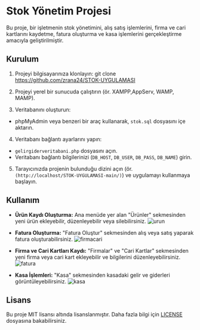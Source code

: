 # Stok Yönetim Projesi

Bu proje, bir işletmenin stok yönetimini, alış satış işlemlerini, firma ve cari kartlarını kaydetme, fatura oluşturma ve kasa işlemlerini gerçekleştirme amacıyla geliştirilmiştir.

## Kurulum

1. Projeyi bilgisayarınıza klonlayın:
git clone https://github.com/zrana24/STOK-UYGULAMASI


2. Projeyi yerel bir sunucuda çalıştırın (ör. XAMPP,AppServ, WAMP, MAMP).

3. Veritabanını oluşturun:

- phpMyAdmin veya benzeri bir araç kullanarak, `stok.sql` dosyasını içe aktarın.

4. Veritabanı bağlantı ayarlarını yapın:

- `gelirgiderveritabani.php` dosyasını açın.
- Veritabanı bağlantı bilgilerinizi (`DB_HOST`, `DB_USER`, `DB_PASS`, `DB_NAME`) girin.

5. Tarayıcınızda projenin bulunduğu dizini açın (ör. `(http://localhost/STOK-UYGULAMASI-main/)`) ve uygulamayı kullanmaya başlayın.

## Kullanım

- **Ürün Kaydı Oluşturma:** Ana menüde yer alan "Ürünler" sekmesinden yeni ürün ekleyebilir, düzenleyebilir veya silebilirsiniz.
![urun](https://github.com/zrana24/STOK-UYGULAMASI/assets/126763047/3f7c8dfe-cd34-421c-9032-03808974b3e8)

- **Fatura Oluşturma:** "Fatura Oluştur" sekmesinden alış veya satış yaparak fatura oluşturabilirsiniz.
![firmacari](https://github.com/zrana24/STOK-UYGULAMASI/assets/126763047/436d9ced-5ca5-49d0-9a5c-bf4265786c66)

- **Firma ve Cari Kartları Kaydı:** "Firmalar" ve "Cari Kartlar" sekmesinden yeni firma veya cari kart ekleyebilir ve bilgilerini düzenleyebilirsiniz.
 ![fatura](https://github.com/zrana24/STOK-UYGULAMASI/assets/126763047/1c45fb59-ab97-492d-b57b-1f8f48b82ca2)

- **Kasa İşlemleri:** "Kasa" sekmesinden kasadaki gelir ve giderleri görüntüleyebilirsiniz.
![kasa](https://github.com/zrana24/STOK-UYGULAMASI/assets/126763047/c9af223b-6258-419c-b271-04c0528a87d0)


## Lisans

Bu proje MIT lisansı altında lisanslanmıştır. Daha fazla bilgi için [LICENSE](LICENSE) dosyasına bakabilirsiniz.
